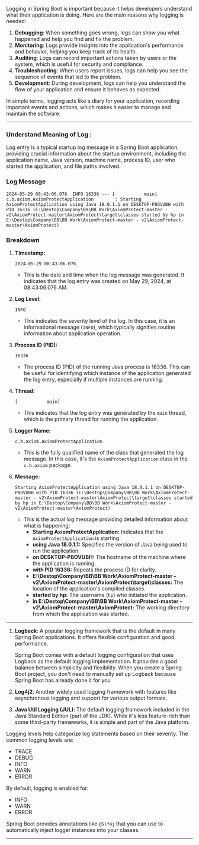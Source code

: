 Logging in Spring Boot is important because it helps developers understand what their application is doing. Here are the main reasons why logging is needed:

1. **Debugging**: When something goes wrong, logs can show you what happened and help you find and fix the problem.
2. **Monitoring**: Logs provide insights into the application's performance and behavior, helping you keep track of its health.
3. **Auditing**: Logs can record important actions taken by users or the system, which is useful for security and compliance.
4. **Troubleshooting**: When users report issues, logs can help you see the sequence of events that led to the problem.
5. **Development**: During development, logs can help you understand the flow of your application and ensure it behaves as expected.

In simple terms, logging acts like a diary for your application, recording important events and actions, which makes it easier to manage and maintain the software.

---
### Understand Meaning of Log : 
Log entry is a typical startup log message in a Spring Boot application, providing crucial information about the startup environment, including the application name, Java version, machine name, process ID, user who started the application, and file paths involved. 

### Log Message
```
2024-05-29 08:43:06.076  INFO 16336 --- [           main] c.b.axiom.AxiomProtectApplication        : Starting AxiomProtectApplication using Java 18.0.1.1 on DESKTOP-P8OVUBH with PID 16336 (E:\Destop\Company\BB\BB Work\AxiomProtect-master - v2\AxiomProtect-master\AxiomProtect\target\classes started by hp in E:\Destop\Company\BB\BB Work\AxiomProtect-master - v2\AxiomProtect-master\AxiomProtect)
```

### Breakdown

1. **Timestamp:**
   ```
   2024-05-29 08:43:06.076
   ```
   - This is the date and time when the log message was generated. It indicates that the log entry was created on May 29, 2024, at 08:43:06.076 AM.

2. **Log Level:**
   ```
   INFO
   ```
   - This indicates the severity level of the log. In this case, it is an informational message (`INFO`), which typically signifies routine information about application operation.

3. **Process ID (PID):**
   ```
   16336
   ```
   - The process ID (PID) of the running Java process is 16336. This can be useful for identifying which instance of the application generated the log entry, especially if multiple instances are running.

4. **Thread:**
   ```
   [           main]
   ```
   - This indicates that the log entry was generated by the `main` thread, which is the primary thread for running the application.

5. **Logger Name:**
   ```
   c.b.axiom.AxiomProtectApplication
   ```
   - This is the fully qualified name of the class that generated the log message. In this case, it's the `AxiomProtectApplication` class in the `c.b.axiom` package.

6. **Message:**
   ```
   Starting AxiomProtectApplication using Java 18.0.1.1 on DESKTOP-P8OVUBH with PID 16336 (E:\Destop\Company\BB\BB Work\AxiomProtect-master - v2\AxiomProtect-master\AxiomProtect\target\classes started by hp in E:\Destop\Company\BB\BB Work\AxiomProtect-master - v2\AxiomProtect-master\AxiomProtect)
   ```
   - This is the actual log message providing detailed information about what is happening:
     - **Starting AxiomProtectApplication:** Indicates that the `AxiomProtectApplication` is starting.
     - **using Java 18.0.1.1:** Specifies the version of Java being used to run the application.
     - **on DESKTOP-P8OVUBH:** The hostname of the machine where the application is running.
     - **with PID 16336:** Repeats the process ID for clarity.
     - **E:\Destop\Company\BB\BB Work\AxiomProtect-master - v2\AxiomProtect-master\AxiomProtect\target\classes:** The location of the application's compiled classes.
     - **started by hp:** The username (`hp`) who initiated the application.
     - **in E:\Destop\Company\BB\BB Work\AxiomProtect-master - v2\AxiomProtect-master\AxiomProtect:** The working directory from which the application was started.



---

1. **Logback**: A popular logging framework that is the default in many Spring Boot applications. It offers flexible configuration and good performance.

    Spring Boot comes with a default logging configuration that uses Logback as the default logging implementation. It provides a good balance between simplicity and flexibility. When you create a Spring Boot project, you don't need to manually set up Logback because Spring Boot has already done it for you

2. **Log4j2**: Another widely used logging framework with features like asynchronous logging and support for various output formats.

3. **Java Util Logging (JUL)**: The default logging framework included in the Java Standard Edition (part of the JDK). While it's less feature-rich than some third-party frameworks, it is simple and part of the Java platform.


Logging levels help categorize log statements based on their severity. The common logging levels are:
- TRACE
- DEBUG
- INFO
- WARN
- ERROR

By default, logging is enabled for:
- INFO
- WARN
- ERROR

Spring Boot provides annotations like `@Slf4j` that you can use to automatically inject logger instances into your classes.

---
